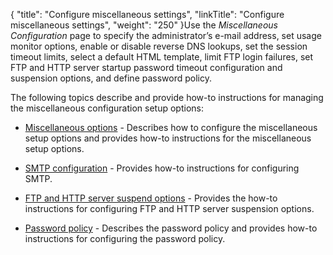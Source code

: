 {
    "title": "Configure miscellaneous settings",
    "linkTitle": "Configure miscellaneous settings",
    "weight": "250"
}Use the *Miscellaneous Configuration* page to specify the administrator’s e-mail address, set usage monitor options, enable or disable reverse DNS lookups, set the session timeout limits, select a default HTML template, limit FTP login failures, set FTP and HTTP server startup password timeout configuration and suspension options, and define password policy.

The following topics describe and provide how-to instructions for managing the miscellaneous configuration setup options:

-   [Miscellaneous options](t_st_miscellaneousoptions) - Describes how to configure the miscellaneous setup options and provides how-to instructions for the miscellaneous setup options.
-   [SMTP configuration](t_st_smtpconfiguration) - Provides how-to instructions for configuring SMTP.
-   [FTP and HTTP server suspend options](t_st_ftphttpservershutdownoptions) - Provides the how-to instructions for configuring FTP and HTTP server suspension options.
-   [Password policy](t_st_passwordpolicy) - Describes the password policy and provides how-to instructions for configuring the password policy.
